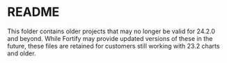 # README

This folder contains older projects that may no longer be valid for 24.2.0 and beyond.  While Fortify may provide updated versions of these in the future, these files are retained for customers still working with 23.2 charts and older.
